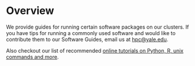 # Overview

We provide guides for running certain software packages on our clusters. If you have tips for running a commonly used software and would like to contribute them to our Software Guides, email us at [hpc@yale.edu](mailto:hpc@yale.edu).

Also checkout our list of recommended [online tutorials on Python, R, unix commands and more](/online-tutorials).
